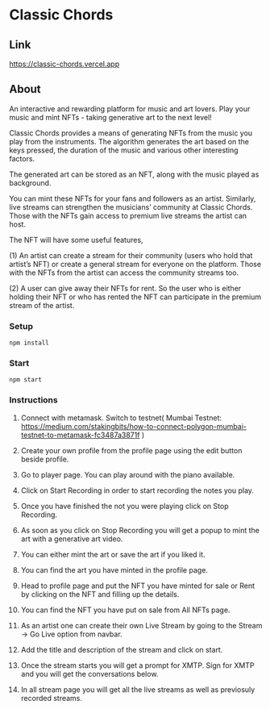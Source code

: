 # Classic Chords

## Link
https://classic-chords.vercel.app


## About
An interactive and rewarding platform for music and art lovers. Play your music and mint NFTs - taking generative art to the next level!

Classic Chords provides a means of generating NFTs from the music you play from the instruments. The algorithm generates the art based on the keys pressed, the duration of the music and various other interesting factors.

The generated art can be stored as an NFT, along with the music played as background.

You can mint these NFTs for your fans and followers as an artist. Similarly, live streams can strengthen the musicians’ community at Classic Chords. Those with the NFTs gain access to premium live streams the artist can host.

The NFT will have some useful features,

(1) An artist can create a stream for their community (users who hold that artist’s NFT) or create a general stream for everyone on the platform. Those with the NFTs from the artist can access the community streams too.

(2) A user can give away their NFTs for rent. So the user who is either holding their NFT or who has rented the NFT can participate in the premium stream of the artist.

### Setup
```
npm install
```

### Start
```
npm start
```

### Instructions

1.  Connect with metamask. Switch to testnet( Mumbai Testnet: https://medium.com/stakingbits/how-to-connect-polygon-mumbai-testnet-to-metamask-fc3487a3871f )

2.  Create your own profile from the profile page using the edit button beside profile.

3.  Go to player page. You can play around with the piano available.

4.  Click on Start Recording in order to start recording the notes you play.

5.  Once you have finished the not you were playing click on Stop Recording.

6.  As soon as you click on Stop Recording you will get a popup to mint the art with a generative art video.

7.  You can either mint the art or save the art if you liked it.

8.  You can find the art you have minted in the profile page.

9.  Head to profile page and put the NFT you have minted for sale or Rent by clicking on the NFT and filling up the details.

10. You can find the NFT you have put on sale from All NFTs page.

11. As an artist one can create their own Live Stream by going to the Stream -> Go Live option from navbar.

12. Add the title and description of the stream and click on start.

13. Once the stream starts you will get a prompt for XMTP. Sign for XMTP and you will get the conversations below.

14. In all stream page you will get all the live streams as well as previosuly recorded streams.



